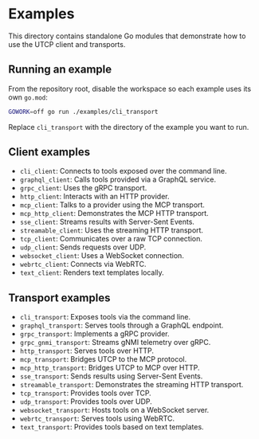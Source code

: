 # Examples

This directory contains standalone Go modules that demonstrate how to use the UTCP client and transports.

## Running an example

From the repository root, disable the workspace so each example uses its own `go.mod`:

```sh
GOWORK=off go run ./examples/cli_transport
```

Replace `cli_transport` with the directory of the example you want to run.

## Client examples

- `cli_client`: Connects to tools exposed over the command line.
- `graphql_client`: Calls tools provided via a GraphQL service.
- `grpc_client`: Uses the gRPC transport.
- `http_client`: Interacts with an HTTP provider.
- `mcp_client`: Talks to a provider using the MCP transport.
- `mcp_http_client`: Demonstrates the MCP HTTP transport.
- `sse_client`: Streams results with Server-Sent Events.
- `streamable_client`: Uses the streaming HTTP transport.
- `tcp_client`: Communicates over a raw TCP connection.
- `udp_client`: Sends requests over UDP.
- `websocket_client`: Uses a WebSocket connection.
- `webrtc_client`: Connects via WebRTC.
- `text_client`: Renders text templates locally.

## Transport examples

- `cli_transport`: Exposes tools via the command line.
- `graphql_transport`: Serves tools through a GraphQL endpoint.
- `grpc_transport`: Implements a gRPC provider.
- `grpc_gnmi_transport`: Streams gNMI telemetry over gRPC.
- `http_transport`: Serves tools over HTTP.
- `mcp_transport`: Bridges UTCP to the MCP protocol.
- `mcp_http_transport`: Bridges UTCP to MCP over HTTP.
- `sse_transport`: Sends results using Server-Sent Events.
- `streamable_transport`: Demonstrates the streaming HTTP transport.
- `tcp_transport`: Provides tools over TCP.
- `udp_transport`: Provides tools over UDP.
- `websocket_transport`: Hosts tools on a WebSocket server.
- `webrtc_transport`: Serves tools using WebRTC.
- `text_transport`: Provides tools based on text templates.

